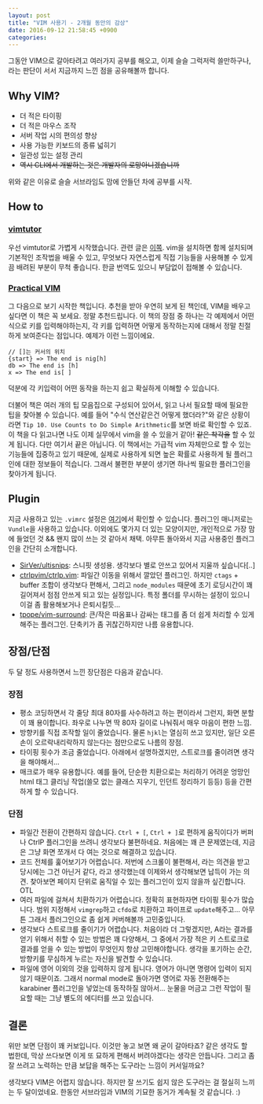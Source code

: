 ```yaml
---
layout: post
title: "VIM 사용기 - 2개월 동안의 감상"
date: 2016-09-12 21:58:45 +0900
categories:
---
```


그동안 VIM으로 갈아타려고 여러가지 공부를 해오고, 이제 슬슬 그럭저럭 쓸만하구나, 라는 판단이 서서 지금까지 느낀 점을 공유해볼까 합니다.

## Why VIM?

- 더 적은 타이핑
- 더 적은 마우스 조작
- 서버 작업 시의 편의성 향상
- 사용 가능한 키보드의 종류 넓히기
- 일관성 있는 설정 관리
- ~~역시 CLI에서 개발하는 것은 개발자의 로망아니겠습니까~~

위와 같은 이유로 슬슬 서브라임도 맘에 안들던 차에 공부를 시작.

## How to

### [vimtutor](http://linuxcommand.org/man_pages/vimtutor1.html)

우선 vimtutor로 가볍게 시작했습니다. 관련 글은 [이쪽](http://riseshia.github.io/2016/06/16/vimtutor-vim.html). vim을 설치하면 함께 설치되며 기본적인 조작법을 배울 수 있고, 무엇보다 자연스럽게 직접 기능들을 사용해볼 수 있게끔 배려된 부분이 무척 좋습니다. 한글 번역도 있으니 부담없이 접해볼 수 있습니다.

### [Practical VIM](https://pragprog.com/book/dnvim2/practical-vim-second-edition)

그 다음으로 보기 시작한 책입니다. 추천을 받아 우연히 보게 된 책인데, VIM을 배우고 싶다면 이 책은 꼭 보세요. 정말 추천드립니다. 이 책의 장점 중 하나는 각 예제에서 어떤식으로 키를 입력해야하는지, 각 키를 입력하면 어떻게 동작하는지에 대해서 정말 친절하게 보여준다는 점입니다. 예제가 이런 느낌이에요.

```
// []는 커서의 위치
{start} => The end is nig[h]
db => The end is [h]
x => The end is[ ]
```

덕분에 각 키입력이 어떤 동작을 하는지 쉽고 확실하게 이해할 수 있습니다.

더불어 책은 여러 개의 팁 모음집으로 구성되어 있어서, 읽고 나서 필요할 때에 필요한 팁을 찾아볼 수 있습니다. 예를 들어 "수식 연산같은건 어떻게 했더라?"와 같은 상황이라면 `Tip 10. Use Counts to Do Simple Arithmetic`를 보면 바로 확인할 수 있죠. 이 책을 다 읽고나면 나도 이제 실무에서 vim을 쓸 수 있을거 같아! ~~같은 착각을~~ 할 수 있게 됩니다. 다만 여기서 끝은 아닙니다. 이 책에서는 가급적 vim 자체만으로 할 수 있는 기능들에 집중하고 있기 때문에, 실제로 사용하게 되면 높은 확률로 사용하게 될 플러그인에 대한 정보들이 적습니다. 그래서 불편한 부분이 생기면 하나씩 필요한 플러그인을 찾아가게 됩니다.


## Plugin

지금 사용하고 있는 `.vimrc` 설정은 [여기](https://github.com/riseshia/dotfiles/blob/master/vimrc)에서 확인할 수 있습니다. 플러그인 매니저로는 `Vundle`을 사용하고 있습니다. 이외에도 몇가지 더 있는 모양이지만, 개인적으로 가장 맘에 들었던 것 && 왠지 많이 쓰는 것 같아서 채택. 아무튼 돌아와서 지금 사용중인 플러그인을 간단히 소개합니다.

- [SirVer/ultisnips](https://github.com/SirVer/ultisnips): 스니핏 생성용. 생각보다 별로 안쓰고 있어서 지울까 싶습니다[..]
- [ctrlpvim/ctrlp.vim](http://ctrlpvim.github.io/ctrlp.vim/): 파일간 이동을 위해서 깔았던 플러그인. 하지만 `ctags` + buffer 조합이 생각보다 편해서, 그리고 `node_modules` 때문에 초기 로딩시간이 꽤 길어져서 점점 안쓰게 되고 있는 실정입니다. 특정 폴더를 무시하는 설정이 있으니 이걸 좀 활용해보거나 은퇴시킬듯...
- [tpope/vim-surround](https://github.com/tpope/vim-surround): 큰/작은 따옴표나 감싸는 태그를 좀 더 쉽게 처리할 수 있게 해주는 플러그인. 단축키가 좀 귀찮긴하지만 나름 유용합니다.

## 장점/단점

두 달 정도 사용하면서 느낀 장단점은 다음과 같습니다.

### 장점

- 평소 코딩하면서 각 줄당 최대 80자를 사수하려고 하는 편이라서 그런지, 화면 분할이 꽤 용이합니다. 좌우로 나누면 딱 80자 길이로 나눠줘서 매우 마음이 편한 느낌.
- 방향키를 직접 조작할 일이 줄었습니다. 물론 `hjkl`는 열심히 쓰고 있지만, 일단 오른손이 오르락내리락하지 않는다는 점만으로도 나름의 장점.
- 타이핑 횟수가 조금 줄었습니다. 아래에서 설명하겠지만, 스트로크를 줄이려면 생각을 해야해서...
- 매크로가 매우 유용합니다. 예를 들어, 단순한 치환으로는 처리하기 어려운 엉망인 html 태그 클리닝 작업(쓸모 없는 클래스 지우기, 인던트 정리하기 등등) 등을 간편하게 할 수 있습니다.

### 단점

- 파일간 전환이 간편하지 않습니다. `Ctrl + [`, `Ctrl + ]`로 편하게 움직이다가 버퍼나 CtrlP 플러그인을 쓰려니 생각보다 불편하네요. 처음에는 꽤 큰 문제였는데, 지금은 그냥 화면 쪼개서 다 여는 것으로 해결하고 있습니다.
- 코드 전체를 훑어보기가 어렵습니다. 저번에 스크롤이 불편해서, 라는 의견을 받고 당시에는 그건 아닌거 같다, 라고 생각했는데 이제와서 생각해보면 납득이 가는 의견. 찾아보면 페이지 단위로 움직일 수 있는 플러그인이 있지 않을까 싶긴합니다. OTL
- 여러 파일에 걸쳐서 치환하기가 어렵습니다. 정확히 표현하자면 타이핑 횟수가 많습니다. 범위 지정해서 `vimgrep`하고 `cfdo`로 치환하고 파이프로 `update`해주고... 아무튼 그래서 플러그인으로 좀 쉽게 커버해볼까 고민중입니다.
- 생각보다 스트로크를 줄이기가 어렵습니다. 처음이라 더 그렇겠지만, A라는 결과를 얻기 위해서 취할 수 있는 방법은 꽤 다양해서, 그 중에서 가장 적은 키 스트로크로 결과를 얻을 수 있는 방법이 무엇인지 항상 고민해야합니다. 생각을 포기하는 순간, 방향키를 무심하게 누르는 자신을 발견할 수 있습니다.
- 파일에 영어 이외의 것을 입력하지 않게 됩니다. 영어가 아니면 명령어 입력이 되지 않기 때문이죠. 그래서 normal mode로 돌아가면 영어로 자동 전환해주는 karabiner 플러그인을 넣었는데 동작하질 않아서... 눈물을 머금고 그런 작업이 필요할 때는 그냥 별도의 에디터를 쓰고 있습니다.

## 결론

위만 보면 단점이 꽤 커보입니다. 이것만 놓고 보면 왜 굳이 갈아타죠? 같은 생각도 할 법한데, 막상 쓰다보면 이게 또 묘하게 편해서 버려야겠다는 생각은 안듭니다. 그리고 좀 잘 쓰려고 노력하는 만큼 보답을 해주는 도구라는 느낌이 커서일까요?

생각보다 VIM은 어렵지 않습니다. 하지만 잘 쓰기도 쉽지 않은 도구라는 걸 절실히 느끼는 두 달이었네요. 한동안 서브라임과 VIM의 기묘한 동거가 계속될 것 같습니다. :)

